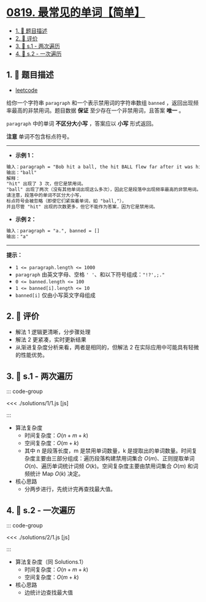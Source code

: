 # [0819. 最常见的单词【简单】](https://github.com/tnotesjs/TNotes.leetcode/tree/main/notes/0819.%20%E6%9C%80%E5%B8%B8%E8%A7%81%E7%9A%84%E5%8D%95%E8%AF%8D%E3%80%90%E7%AE%80%E5%8D%95%E3%80%91)

<!-- region:toc -->

- [1. 📝 题目描述](#1--题目描述)
- [2. 🫧 评价](#2--评价)
- [3. 🎯 s.1 - 两次遍历](#3--s1---两次遍历)
- [4. 🎯 s.2 - 一次遍历](#4--s2---一次遍历)

<!-- endregion:toc -->

## 1. 📝 题目描述

- [leetcode](https://leetcode.cn/problems/most-common-word/)

给你一个字符串 `paragraph` 和一个表示禁用词的字符串数组 `banned` ，返回出现频率最高的非禁用词。题目数据 **保证** 至少存在一个非禁用词，且答案 **唯一** 。

`paragraph` 中的单词 **不区分大小写** ，答案应以 **小写** 形式返回。

**注意** 单词不包含标点符号。

---

- **示例 1：**

```txt
输入：paragraph = "Bob hit a ball, the hit BALL flew far after it was hit.", banned = ["hit"]
输出："ball"
解释：
"hit" 出现了 3 次，但它是禁用词。
"ball" 出现了两次（没有其他单词出现这么多次），因此它是段落中出现频率最高的非禁用词。
请注意，段落中的单词不区分大小写，
标点符号会被忽略（即使它们紧挨着单词，如 "ball,"），
并且尽管 "hit" 出现的次数更多，但它不能作为答案，因为它是禁用词。

```

- **示例 2：**

```txt
输入：paragraph = "a.", banned = []
输出："a"
```

---

**提示：**

- `1 <= paragraph.length <= 1000`
- `paragraph` 由英文字母、空格 `' '`、和以下符号组成：`"!?',;."`
- `0 <= banned.length <= 100`
- `1 <= banned[i].length <= 10`
- `banned[i]` 仅由小写英文字母组成

## 2. 🫧 评价

- 解法 1 逻辑更清晰，分步骤处理
- 解法 2 更紧凑，实时更新结果
- 从渐进复杂度分析来看，两者是相同的，但解法 2 在实际应用中可能具有轻微的性能优势。

## 3. 🎯 s.1 - 两次遍历

::: code-group

<<< ./solutions/1/1.js [js]

:::

- 算法复杂度
  - 时间复杂度：$O(n + m + k)$
  - 空间复杂度：$O(m + k)$
  - 其中 n 是段落长度，m 是禁用单词数量，k 是提取出的单词数量。时间复杂度主要由三部分组成：遍历段落构建禁用词集合 $O(m)$、正则提取单词 $O(n)$、遍历单词统计词频 $O(k)$。空间复杂度主要由禁用词集合 $O(m)$ 和词频统计 Map $O(k)$ 决定。
- 核心思路
  - 分两步进行，先统计完再查找最大值。

## 4. 🎯 s.2 - 一次遍历

::: code-group

<<< ./solutions/2/1.js [js]

:::

- 算法复杂度（同 Solutions.1）
  - 时间复杂度：$O(n + m + k)$
  - 空间复杂度：$O(m + k)$
- 核心思路
  - 边统计边查找最大值
